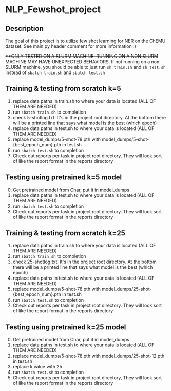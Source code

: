 # NLP_Fewshot_project
## Description
The goal of this project is to utilize few shot learning for NER on the ChEMU dataset. See main.py header comment for more information :)


~~**ONLY TESTED ON A SLURM MACHINE. RUNNING ON A NON SLURM MACHINE MAY HAVE UNEXPECTED BEHAVIORS.~~
If not running on a non SLURM machine, you should be able to just run ```sh train.sh``` and ```sh test.sh``` instead of ```sbatch train.sh``` and ```sbatch test.sh```
## Training & testing from scratch k=5
1. replace data paths in train.sh to where your data is located (ALL OF THEM ARE NEEDED)
2. run ```sbatch train.sh``` to completion
3. check 5-shotlog.txt. It's in the project root directory. At the bottom there will be a printed line that says what model is the best (which epoch)
4. replace data paths in test.sh to where your data is located (ALL OF THEM ARE NEEDED)
5. replace model_dumps/5-shot-78.pth with model_dumps/5-shot-{best_epoch_num}.pth in test.sh
6. run ```sbatch test.sh``` to completion
7. Check out reports per task in project root directory. They will look sort of like the report format in the reports directory

## Testing using pretrained k=5 model
0. Get pretrained model from Char, put it in model_dumps
1. replace data paths in test.sh to where your data is located (ALL OF THEM ARE NEEDED)
2. run ```sbatch test.sh``` to completion
3. Check out reports per task in project root directory. They will look sort of like the report format in the reports directory

## Training & testing from scratch k=25
1. replace data paths in train.sh to where your data is located (ALL OF THEM ARE NEEDED)
2. run ```sbatch train.sh``` to completion
3. check 25-shotlog.txt. It's in the project root directory. At the bottom there will be a printed line that says what model is the best (which epoch)
4. replace data paths in test.sh to where your data is located (ALL OF THEM ARE NEEDED)
5. replace model_dumps/5-shot-78.pth with model_dumps/25-shot-{best_epoch_num}.pth in test.sh
6. run ```sbatch test.sh``` to completion
7. Check out reports per task in project root directory. They will look sort of like the report format in the reports directory

## Testing using pretrained k=25 model
0. Get pretrained model from Char, put it in model_dumps
1. replace data paths in test.sh to where your data is located (ALL OF THEM ARE NEEDED)
2. replace model_dumps/5-shot-78.pth with model_dumps/25-shot-12.pth in test.sh
3. replace k value with 25
4. run ```sbatch test.sh``` to completion
5. Check out reports per task in project root directory, They will look sort of like the report format in the reports directory

